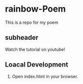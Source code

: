 # rainbow-Poem

This is a repo for my poem

## subheader
Watch the tutorial on youtube!

## Loacal Development

1. Open index.html in your browser.
